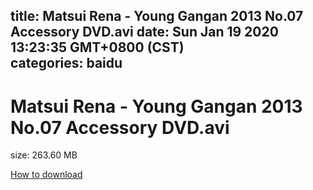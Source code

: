 
title: Matsui Rena - Young Gangan 2013 No.07 Accessory DVD.avi
date: Sun Jan 19 2020 13:23:35 GMT+0800 (CST)    
categories: baidu
---

# Matsui Rena - Young Gangan 2013 No.07 Accessory DVD.avi
size: 263.60 MB
 
 

[How to download](https://bpcam.bemobtrk.com/go/2ceec3aa-1ca2-46d6-b9ff-aaa5c184517c?jno=774)